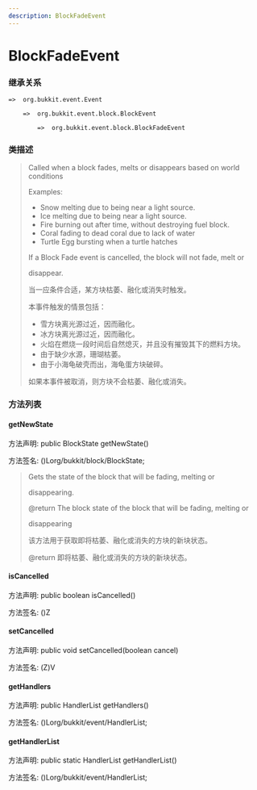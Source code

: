 ```yaml
---
description: BlockFadeEvent
---
```


# BlockFadeEvent

### 继承关系

    =>  org.bukkit.event.Event

        =>  org.bukkit.event.block.BlockEvent

            =>  org.bukkit.event.block.BlockFadeEvent

### 类描述

> Called when a block fades, melts or disappears based on world conditions
>
> Examples:
>
> <ul>
>
> <li>Snow melting due to being near a light source.
>
> <li>Ice melting due to being near a light source.
>
> <li>Fire burning out after time, without destroying fuel block.
>
> <li>Coral fading to dead coral due to lack of water</li>
>
> <li>Turtle Egg bursting when a turtle hatches</li>
>
> </ul>
>
> If a Block Fade event is cancelled, the block will not fade, melt or
>
> disappear.
>
>
> 
> 当一应条件合适，某方块枯萎、融化或消失时触发。
>
> 本事件触发的情景包括：
>
> <ul>
>
> <li>雪方块离光源过近，因而融化。
>
> <li>冰方块离光源过近，因而融化。
>
> <li>火焰在燃烧一段时间后自然熄灭，并且没有摧毁其下的燃料方块。
>
> <li>由于缺少水源，珊瑚枯萎。
>
> <li>由于小海龟破壳而出，海龟蛋方块破碎。
>
> </ul>
>
> 如果本事件被取消，则方块不会枯萎、融化或消失。

### 方法列表

#### getNewState

方法声明: public BlockState getNewState()

方法签名: ()Lorg/bukkit/block/BlockState;

> Gets the state of the block that will be fading, melting or
>
> disappearing.
>
> @return The block state of the block that will be fading, melting or
>
> disappearing
>
>
> 
> 该方法用于获取即将枯萎、融化或消失的方块的新块状态。
>
> @return 即将枯萎、融化或消失的方块的新块状态。

#### isCancelled

方法声明: public boolean isCancelled()

方法签名: ()Z

#### setCancelled

方法声明: public void setCancelled(boolean cancel)

方法签名: (Z)V

#### getHandlers

方法声明: public HandlerList getHandlers()

方法签名: ()Lorg/bukkit/event/HandlerList;

#### getHandlerList

方法声明: public static HandlerList getHandlerList()

方法签名: ()Lorg/bukkit/event/HandlerList;
